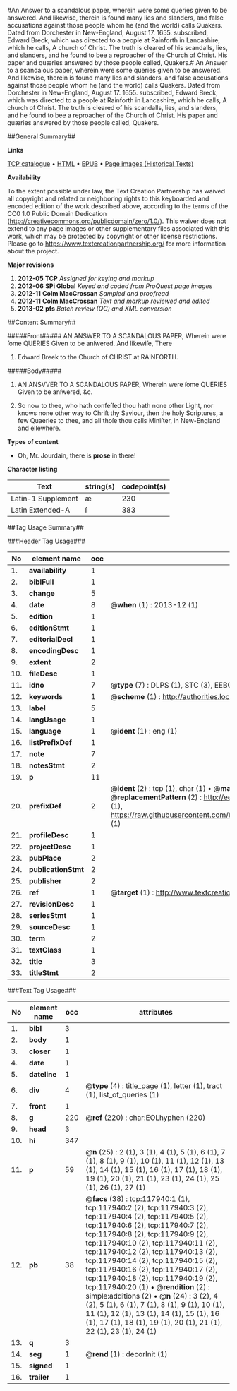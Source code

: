 #An Answer to a scandalous paper, wherein were some queries given to be answered. And likewise, therein is found many lies and slanders, and false accusations against those people whom he (and the world) calls Quakers. Dated from Dorchester in New-England, August 17. 1655. subscribed, Edward Breck, which was directed to a people at Rainforth in Lancashire, which he calls, A church of Christ. The truth is cleared of his scandalls, lies, and slanders, and he found to bee a reproacher of the Church of Christ. His paper and quæries answered by those people called, Quakers.#
An Answer to a scandalous paper, wherein were some queries given to be answered. And likewise, therein is found many lies and slanders, and false accusations against those people whom he (and the world) calls Quakers. Dated from Dorchester in New-England, August 17. 1655. subscribed, Edward Breck, which was directed to a people at Rainforth in Lancashire, which he calls, A church of Christ. The truth is cleared of his scandalls, lies, and slanders, and he found to bee a reproacher of the Church of Christ. His paper and quæries answered by those people called, Quakers.

##General Summary##

**Links**

[TCP catalogue](http://www.ota.ox.ac.uk/tcp/)  • 
[HTML](http://tei.it.ox.ac.uk/tcp/Texts-HTML/free/A75/A75414.html)  • 
[EPUB](http://tei.it.ox.ac.uk/tcp/Texts-EPUB/free/A75/A75414.epub) • 
[Page images (Historical Texts)](https://historicaltexts.jisc.ac.uk/eebo-99865691e)

**Availability**

To the extent possible under law, the Text Creation Partnership has waived all copyright and related or neighboring rights to this keyboarded and encoded edition of the work described above, according to the terms of the CC0 1.0 Public Domain Dedication (http://creativecommons.org/publicdomain/zero/1.0/). This waiver does not extend to any page images or other supplementary files associated with this work, which may be protected by copyright or other license restrictions. Please go to https://www.textcreationpartnership.org/ for more information about the project.

**Major revisions**

1. __2012-05__ __TCP__ *Assigned for keying and markup*
1. __2012-06__ __SPi Global__ *Keyed and coded from ProQuest page images*
1. __2012-11__ __Colm MacCrossan__ *Sampled and proofread*
1. __2012-11__ __Colm MacCrossan__ *Text and markup reviewed and edited*
1. __2013-02__ __pfs__ *Batch review (QC) and XML conversion*

##Content Summary##

#####Front#####
AN ANSWER TO A SCANDALOUS PAPER, Wherein were ſome QUERIES Given to be anſwered. And likewiſe, There
1. Edward Breek to the Church of CHRIST at RAINFORTH.

#####Body#####

1. AN ANSVVER TO A SCANDALOUS PAPER, Wherein were ſome QUERIES Given to be anſwered, &c.

1. So now to thee, who hath confeſſed thou hath none other Light, nor knows none other way to Chriſt thy Saviour, then the holy Scriptures, a few Quaeries to thee, and all thoſe thou calls Miniſter, in New-England and elſewhere.

**Types of content**

  * Oh, Mr. Jourdain, there is **prose** in there!

**Character listing**


|Text|string(s)|codepoint(s)|
|---|---|---|
|Latin-1 Supplement|æ|230|
|Latin Extended-A|ſ|383|

##Tag Usage Summary##

###Header Tag Usage###

|No|element name|occ|attributes|
|---|---|---|---|
|1.|__availability__|1||
|2.|__biblFull__|1||
|3.|__change__|5||
|4.|__date__|8| @__when__ (1) : 2013-12 (1)|
|5.|__edition__|1||
|6.|__editionStmt__|1||
|7.|__editorialDecl__|1||
|8.|__encodingDesc__|1||
|9.|__extent__|2||
|10.|__fileDesc__|1||
|11.|__idno__|7| @__type__ (7) : DLPS (1), STC (3), EEBO-CITATION (1), PROQUEST (1), VID (1)|
|12.|__keywords__|1| @__scheme__ (1) : http://authorities.loc.gov/ (1)|
|13.|__label__|5||
|14.|__langUsage__|1||
|15.|__language__|1| @__ident__ (1) : eng (1)|
|16.|__listPrefixDef__|1||
|17.|__note__|7||
|18.|__notesStmt__|2||
|19.|__p__|11||
|20.|__prefixDef__|2| @__ident__ (2) : tcp (1), char (1)  •  @__matchPattern__ (2) : ([0-9\-]+):([0-9IVX]+) (1), (.+) (1)  •  @__replacementPattern__ (2) : http://eebo.chadwyck.com/downloadtiff?vid=$1&page=$2 (1), https://raw.githubusercontent.com/textcreationpartnership/Texts/master/tcpchars.xml#$1 (1)|
|21.|__profileDesc__|1||
|22.|__projectDesc__|1||
|23.|__pubPlace__|2||
|24.|__publicationStmt__|2||
|25.|__publisher__|2||
|26.|__ref__|1| @__target__ (1) : http://www.textcreationpartnership.org/docs/. (1)|
|27.|__revisionDesc__|1||
|28.|__seriesStmt__|1||
|29.|__sourceDesc__|1||
|30.|__term__|2||
|31.|__textClass__|1||
|32.|__title__|3||
|33.|__titleStmt__|2||


###Text Tag Usage###

|No|element name|occ|attributes|
|---|---|---|---|
|1.|__bibl__|3||
|2.|__body__|1||
|3.|__closer__|1||
|4.|__date__|1||
|5.|__dateline__|1||
|6.|__div__|4| @__type__ (4) : title_page (1), letter (1), tract (1), list_of_queries (1)|
|7.|__front__|1||
|8.|__g__|220| @__ref__ (220) : char:EOLhyphen (220)|
|9.|__head__|3||
|10.|__hi__|347||
|11.|__p__|59| @__n__ (25) : 2 (1), 3 (1), 4 (1), 5 (1), 6 (1), 7 (1), 8 (1), 9 (1), 10 (1), 11 (1), 12 (1), 13 (1), 14 (1), 15 (1), 16 (1), 17 (1), 18 (1), 19 (1), 20 (1), 21 (1), 23 (1), 24 (1), 25 (1), 26 (1), 27 (1)|
|12.|__pb__|38| @__facs__ (38) : tcp:117940:1 (1), tcp:117940:2 (2), tcp:117940:3 (2), tcp:117940:4 (2), tcp:117940:5 (2), tcp:117940:6 (2), tcp:117940:7 (2), tcp:117940:8 (2), tcp:117940:9 (2), tcp:117940:10 (2), tcp:117940:11 (2), tcp:117940:12 (2), tcp:117940:13 (2), tcp:117940:14 (2), tcp:117940:15 (2), tcp:117940:16 (2), tcp:117940:17 (2), tcp:117940:18 (2), tcp:117940:19 (2), tcp:117940:20 (1)  •  @__rendition__ (2) : simple:additions (2)  •  @__n__ (24) : 3 (2), 4 (2), 5 (1), 6 (1), 7 (1), 8 (1), 9 (1), 10 (1), 11 (1), 12 (1), 13 (1), 14 (1), 15 (1), 16 (1), 17 (1), 18 (1), 19 (1), 20 (1), 21 (1), 22 (1), 23 (1), 24 (1)|
|13.|__q__|3||
|14.|__seg__|1| @__rend__ (1) : decorInit (1)|
|15.|__signed__|1||
|16.|__trailer__|1||
